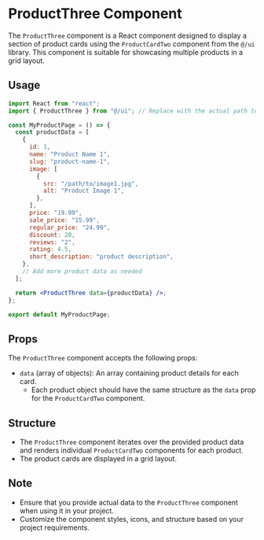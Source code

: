 # ProductThree Component

The `ProductThree` component is a React component designed to display a section of product cards using the `ProductCardTwo` component from the `@/ui` library. This component is suitable for showcasing multiple products in a grid layout.

## Usage

```jsx
import React from "react";
import { ProductThree } from "@/ui"; // Replace with the actual path to the ProductThree component

const MyProductPage = () => {
  const productData = [
    {
      id: 1,
      name: "Product Name 1",
      slug: "product-name-1",
      image: [
        {
          src: "/path/to/image1.jpg",
          alt: "Product Image 1",
        },
      ],
      price: "19.99",
      sale_price: "15.99",
      regular_price: "24.99",
      discount: 20,
      reviews: "2",
      rating: 4.5,
      short_description: "product description",
    },
    // Add more product data as needed
  ];

  return <ProductThree data={productData} />;
};

export default MyProductPage;
```

## Props

The `ProductThree` component accepts the following props:

- `data` (array of objects): An array containing product details for each card.
  - Each product object should have the same structure as the `data` prop for the `ProductCardTwo` component.

## Structure

- The `ProductThree` component iterates over the provided product data and renders individual `ProductCardTwo` components for each product.
- The product cards are displayed in a grid layout.

## Note

- Ensure that you provide actual data to the `ProductThree` component when using it in your project.
- Customize the component styles, icons, and structure based on your project requirements.
